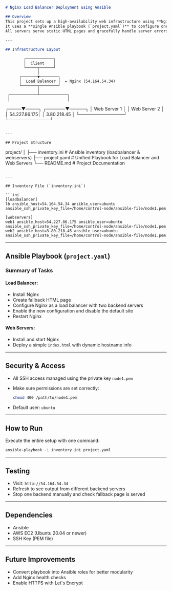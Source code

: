 
```markdown
# Nginx Load Balancer Deployment using Ansible

## Overview
This project sets up a high-availability web infrastructure using **Nginx** as a load balancer and **Ansible** for automation.  
It uses a **single Ansible playbook (`project.yaml`)** to configure one load balancer node and two web server nodes on **AWS EC2**.  
All servers serve static HTML pages and gracefully handle server errors.

---

## Infrastructure Layout

```

```
        ┌────────────┐
        │  Client    │
        └─────┬──────┘
              │
      ┌───────▼────────┐
      │  Load Balancer │  ← Nginx (54.164.54.34)
      └───────┬────────┘
              │
 ┌────────────┴────────────┐
 │                         │
```

┌────▼────┐             ┌──────▼─────┐
│ Web Server 1 │         │ Web Server 2 │
│ 54.227.86.175│         │ 3.80.218.45  │
└──────────────┘         └─────────────┘

```

---

## Project Structure

```

project/
│
├── inventory.ini     # Ansible inventory (loadbalancer & webservers)
├── project.yaml      # Unified Playbook for Load Balancer and Web Servers
└── README.md         # Project Documentation

````

---

## Inventory File (`inventory.ini`)

```ini
[loadbalancer]
lb ansible_host=54.164.54.34 ansible_user=ubuntu ansible_ssh_private_key_file=/home/control-node/ansible-file/node1.pem

[webservers]
web1 ansible_host=54.227.86.175 ansible_user=ubuntu ansible_ssh_private_key_file=/home/control-node/ansible-file/node1.pem
web2 ansible_host=3.80.218.45 ansible_user=ubuntu ansible_ssh_private_key_file=/home/control-node/ansible-file/node1.pem
````

---

## Ansible Playbook (`project.yaml`)

### Summary of Tasks

#### Load Balancer:

* Install Nginx
* Create fallback HTML page
* Configure Nginx as a load balancer with two backend servers
* Enable the new configuration and disable the default site
* Restart Nginx

#### Web Servers:

* Install and start Nginx
* Deploy a simple `index.html` with dynamic hostname info

---

## Security & Access

* All SSH access managed using the private key `node1.pem`
* Make sure permissions are set correctly:

  ```bash
  chmod 400 /path/to/node1.pem
  ```
* Default user: `ubuntu`

---

## How to Run

Execute the entire setup with one command:

```bash
ansible-playbook -i inventory.ini project.yaml
```

---

## Testing

* Visit:
  `http://54.164.54.34`
* Refresh to see output from different backend servers
* Stop one backend manually and check fallback page is served

---

## Dependencies

* Ansible
* AWS EC2 (Ubuntu 20.04 or newer)
* SSH Key (PEM file)

---

## Future Improvements

* Convert playbook into Ansible roles for better modularity
* Add Nginx health checks
* Enable HTTPS with Let's Encrypt
